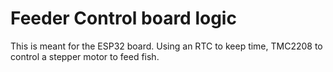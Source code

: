 # Feeder Control board logic

This is meant for the ESP32 board.
Using an RTC to keep time, TMC2208 to control a stepper motor to feed fish.

##
